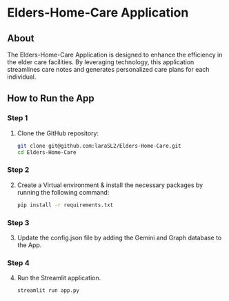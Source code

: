 # Elders-Home-Care Application
## About

The Elders-Home-Care Application is designed to enhance the efficiency in the elder care facilities. By leveraging technology, this application streamlines care notes and generates personalized care plans for each individual.

## How to Run the App


### Step 1

1. Clone the GitHub repository:
   ```bash
   git clone git@github.com:laraSL2/Elders-Home-Care.git
   cd Elders-Home-Care
   ```
### Step 2

2. Create a Virtual environment & install the necessary packages by running the following command:
   ```bash
   pip install -r requirements.txt
   ```
### Step 3

3. Update the config.json file by adding the Gemini and Graph database to the App.

### Step 4

4. Run the Streamlit application.
   ```bash
   streamlit run app.py
   ```
   
